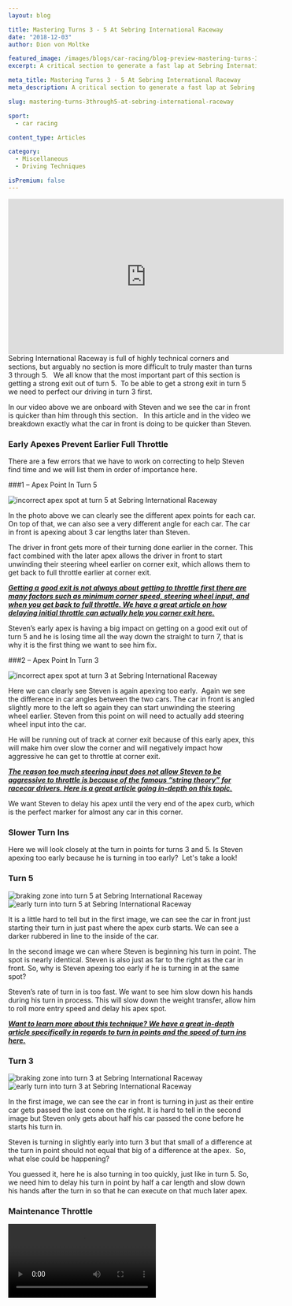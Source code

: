 ```yaml
---
layout: blog

title: Mastering Turns 3 - 5 At Sebring International Raceway
date: "2018-12-03"
author: Dion von Moltke

featured_image: /images/blogs/car-racing/blog-preview-mastering-turns-3-and-5-at-sebring-international-raceway-compressor.jpg
excerpt: A critical section to generate a fast lap at Sebring International Raceway is turns 3 - 5. Learn how to master that section of the race track here!

meta_title: Mastering Turns 3 - 5 At Sebring International Raceway
meta_description: A critical section to generate a fast lap at Sebring International Raceway is turns 3 - 5. Learn how to master that section of the race track here!

slug: mastering-turns-3through5-at-sebring-international-raceway

sport:
  - car racing

content_type: Articles

category:
  - Miscellaneous 
  - Driving Techniques

isPremium: false
---
```


<iframe title="Blog iFrame" id="videoIframe" width="560" height="315" src="https://www.youtube.com/embed/GibKwuBKM8g" frameborder="0" allow="accelerometer; autoplay; encrypted-media; gyroscope; picture-in-picture" allowfullscreen></iframe>
Sebring International Raceway is full of highly technical corners and sections, but arguably no section is more difficult to truly master than turns 3 through 5.   We all know that the most important part of this section is getting a strong exit out of turn 5.  To be able to get a strong exit in turn 5 we need to perfect our driving in turn 3 first.

In our video above we are onboard with Steven and we see the car in front is quicker than him through this section.   In this article and in the video we breakdown exactly what the car in front is doing to be quicker than Steven.

### Early Apexes Prevent Earlier Full Throttle

There are a few errors that we have to work on correcting to help Steven find time and we will list them in order of importance here.

###1 – Apex Point In Turn 5

![incorrect apex spot at turn 5 at Sebring International Raceway](https://blayze.io/assets/images/blogs/car-racing/mastering-turns-3-5-1.jpg)

In the photo above we can clearly see the different apex points for each car. On top of that, we can also see a very different angle for each car. The car in front is apexing about 3 car lengths later than Steven.

The driver in front gets more of their turning done earlier in the corner. This fact combined with the later apex allows the driver in front to start unwinding their steering wheel earlier on corner exit, which allows them to get back to full throttle earlier at corner exit.

**[_Getting a good exit is not always about getting to throttle first there are many factors such as minimum corner speed, steering wheel input, and when you get back to full throttle. We have a great article on how delaying initial throttle can actually help you corner exit here._](/blog/car-racing/does-an-earlier-throttle-application-mean-a-better-exit/)**

Steven’s early apex is having a big impact on getting on a good exit out of turn 5 and he is losing time all the way down the straight to turn 7, that is why it is the first thing we want to see him fix.

###2 – Apex Point In Turn 3

![incorrect apex spot at turn 3 at Sebring International Raceway](https://blayze.io/assets/images/blogs/car-racing/mastering-turns-3-5-22.jpg)

Here we can clearly see Steven is again apexing too early.  Again we see the difference in car angles between the two cars. The car in front is angled slightly more to the left so again they can start unwinding the steering wheel earlier. Steven from this point on will need to actually add steering wheel input into the car.

He will be running out of track at corner exit because of this early apex, this will make him over slow the corner and will negatively impact how aggressive he can get to throttle at corner exit.

**[_The reason too much steering input does not allow Steven to be aggressive to throttle is because of the famous “string theory” for racecar drivers. Here is a great article going in-depth on this topic._](/blog/car-racing/how-to-control-oversteer/)**

We want Steven to delay his apex until the very end of the apex curb, which is the perfect marker for almost any car in this corner.

### Slower Turn Ins

Here we will look closely at the turn in points for turns 3 and 5. Is Steven apexing too early because he is turning in too early?  Let's take a look!

### Turn 5

![braking zone into turn 5 at Sebring International Raceway](https://blayze.io/assets/images/blogs/car-racing/mastering-turns-3-5-3.png) ![early turn into turn 5 at Sebring International Raceway](https://blayze.io/assets/images/blogs/car-racing/masteringturns354.png)

It is a little hard to tell but in the first image, we can see the car in front just starting their turn in just past where the apex curb starts. We can see a darker rubbered in line to the inside of the car.

In the second image we can where Steven is beginning his turn in point. The spot is nearly identical. Steven is also just as far to the right as the car in front. So, why is Steven apexing too early if he is turning in at the same spot?

Steven’s rate of turn in is too fast. We want to see him slow down his hands during his turn in process. This will slow down the weight transfer, allow him to roll more entry speed and delay his apex spot.

**[_Want to learn more about this technique? We have a great in-depth article specifically in regards to turn in points and the speed of turn ins here._](/blog/car-racing/do-late-apexes-need-a-late-turn-in/)**

### Turn 3

![braking zone into turn 3 at Sebring International Raceway](https://blayze.io/assets/images/blogs/car-racing/mastering-turns-3-5-2.png) ![early turn into turn 3 at Sebring International Raceway](https://blayze.io/assets/images/blogs/car-racing/masteringturns356.png)

In the first image, we can see the car in front is turning in just as their entire car gets passed the last cone on the right. It is hard to tell in the second image but Steven only gets about half his car passed the cone before he starts his turn in.

Steven is turning in slightly early into turn 3 but that small of a difference at the turn in point should not equal that big of a difference at the apex.  So, what else could be happening?

You guessed it, here he is also turning in too quickly, just like in turn 5. So, we need him to delay his turn in point by half a car length and slow down his hands after the turn in so that he can execute on that much later apex.

### Maintenance Throttle

<video src="https://racers360.com/video/turn-4.mp4" />
In this short video above we can see Steven has a constant throttle of about 40% or so from the exit of turn 3, through turn 4 and into turn 5. We would rather see Steven be a little more aggressive to throttle out of turn 3 and then have a bigger lift into turn 4 and another more aggressive squeeze of the throttle out of turn 4.

This dull maintenance throttle means Steven isn't using the weight transfer of the car to help him maximize the cars level of grip. With that maintenance throttle, Steven has an on throttle understeer through turn 4. This pushes the car to the left and he can’t get to more throttle out of 4 or through turn 4 because he needs to keep the car right to set up for turn 5.

A more aggressive squeeze of the throttle out of 4 and a bigger or even a full quick lift into turn 4 will have him arriving faster into turn 4, but he will be able to make the corner because the weight will shift back towards the front end helping the car rotate and turn. This will allow him to keep it right at a higher speed and the extra rotation into turn 4 will allow him to be more aggressive to throttle into turn 5. That will give him additional speed at the entry of turn 5.

Here you can see the power of analyzing your video after a session. While we are on track things are happening so fast and we need to be entirely in the moment. This makes it very difficult to analyze why another driver may be faster than us through a section of the track.

Being able to spend time in between sessions in a calm environment analyzing your driving will help give you answers to how to find speed.   Often times drivers will pick up on small things they are doing on the race track that they didn’t even realize they were doing.  Video and data keep us honest and gives us a different perspective!

So, even if you aren’t considering receiving pro coaching from our elite coaches at Blayze where they can watch your video and give you specific coaching just like in the video above, we highly recommend taking the time to put a go-pro or similar video device in the car. Spending just 10 minutes in between sessions to watch your video will make a significant impact in your improvement as a driver!
